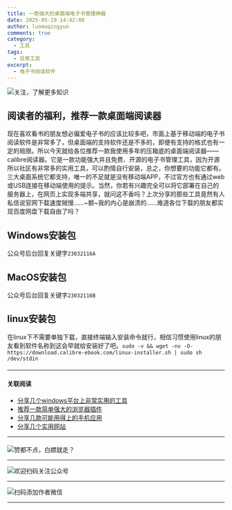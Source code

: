 ```yaml
---
title: 一款强大的桌面端电子书管理神器
date: 2025-05-19 14:42:00
author: luomuqingyun
comments: true
category:
  - 工具
tags:
  - 日常工具
excerpt:
  - 电子书阅读软件
---
```

![关注，了解更多知识](https://files.mdnice.com/user/38598/6816d023-b102-440f-8ad0-095db85b4f5d.png)
## 阅读者的福利，推荐一款桌面端阅读器
现在喜欢看书的朋友想必偏爱电子书的应该比较多吧，市面上基于移动端的电子书阅读软件是非常多了，但桌面端的支持软件还是不多的，即便有支持的格式也有一定的局限。所以今天就给各位推荐一款我使用多年的压箱底的桌面端阅读器——calibre阅读器。它是一款功能强大并且免费、开源的电子书管理工具，因为开源所以社区有非常多的实用工具，可以酌情自行安装，总之，你想要的功能它都有。三大桌面系统它都支持，唯一的不足就是没有移动端APP，不过官方也有通过web或USB连接在移动端使用的提示。当然，你若有兴趣完全可以将它部署在自己的服务器上，在网页上实现多端共享，就问这不香吗？上次分享的那些工具竟然有人私信说官网下载速度贼慢……~额~我的内心是崩溃的……难道各位下载的朋友都实现百度网盘下载自由了吗？

## Windows安装包
公众号后台回复关键字`23032116A`
## MacOS安装包
公众号后台回复关键字`23032116B`
## linux安装包
在linux下不需要单独下载，直接终端输入安装命令就行，相信习惯使用linux的朋友看到软件名称到这会早就给安装好了吧。`sudo -v && wget -nv -O- https://download.calibre-ebook.com/linux-installer.sh | sudo sh /dev/stdin`
####
----
#### 关联阅读
- [分享几个windows平台上非常实用的工具](https://mp.weixin.qq.com/s?__biz=MzI1OTQ4MTg4Ng==&mid=2247485420&idx=2&sn=728ca4abbadf7caf51c392e7d7045cbe&chksm=ea790f9ddd0e868b9fa162c80db1876199845f387bbe851c8d38a4e8412329ae635916c13cfb&token=810197258&lang=zh_CN#rd)
- [推荐一款简单强大的浏览器插件](https://mp.weixin.qq.com/s?__biz=MzI1OTQ4MTg4Ng==&mid=2247485454&idx=2&sn=a96a2d5a39f3a04156447de30eed861b&chksm=ea79007fdd0e896981f5883414235894af2157144cf2a187e8343d43d1baedae15d1879b39db&token=810197258&lang=zh_CN#rd)
- [分享几款可能用得上的手机应用](https://mp.weixin.qq.com/s?__biz=MzI1OTQ4MTg4Ng==&mid=2247485395&idx=2&sn=601cbe04250d6c0f22426efa8a764228&chksm=ea790fa2dd0e86b4580919a7a092fc254be859bed5afd5ae577df73e63cb4d53f9807a237209&token=810197258&lang=zh_CN#rd)
- [分享几个实用网站](https://mp.weixin.qq.com/s?__biz=MzI1OTQ4MTg4Ng==&mid=2247484180&idx=1&sn=e3216d4953611ee64661eab3d4f6b67d&chksm=ea790b65dd0e8273e68fb39c40a893cd32551a77314c26de7b566e7924f96c5bf882882de72e&token=810197258&lang=zh_CN#rd)
----
####
![赞都不点，白嫖就走？](https://files.mdnice.com/user/38598/5a34f484-ae97-4058-a891-28773b3b04e5.png)

----
![欢迎扫码关注公众号](https://files.mdnice.com/user/38598/659b642c-fcce-4f9c-becc-038eadd2c655.jpg)

----
![扫码添加作者微信](https://files.mdnice.com/user/38598/37e7b97e-a5c7-44d1-9e48-bbe22ab3141d.jpg)

----


